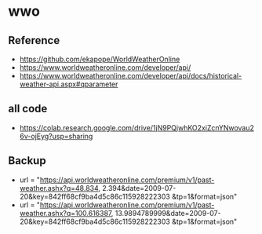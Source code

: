 # wwo

## Reference
- https://github.com/ekapope/WorldWeatherOnline
- https://www.worldweatheronline.com/developer/api/
- https://www.worldweatheronline.com/developer/api/docs/historical-weather-api.aspx#qparameter
## all code
- https://colab.research.google.com/drive/1jN9PQjwhKO2xiZcnYNwovau26v-ojEyg?usp=sharing

## Backup
- url = "https://api.worldweatheronline.com/premium/v1/past-weather.ashx?q=48.834, 2.394&date=2009-07-20&key=842ff68cf9ba4d5c86c115928222303 &tp=1&format=json"
- url = "https://api.worldweatheronline.com/premium/v1/past-weather.ashx?q=100.616387, 13.9894789999&date=2009-07-20&key=842ff68cf9ba4d5c86c115928222303 &tp=1&format=json"
